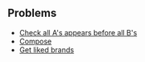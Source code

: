 ## Problems

- [Check all A's appears before all B's](1.check-all-As-appears-before-all-Bs/README.md)
- [Compose](2.compose/README.md)
- [Get liked brands](3.get-liked-brands/README.md)